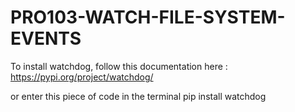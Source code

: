 # PRO103-WATCH-FILE-SYSTEM-EVENTS

To install watchdog, follow this documentation here : 
https://pypi.org/project/watchdog/

or enter this piece of code in the terminal
pip install watchdog
